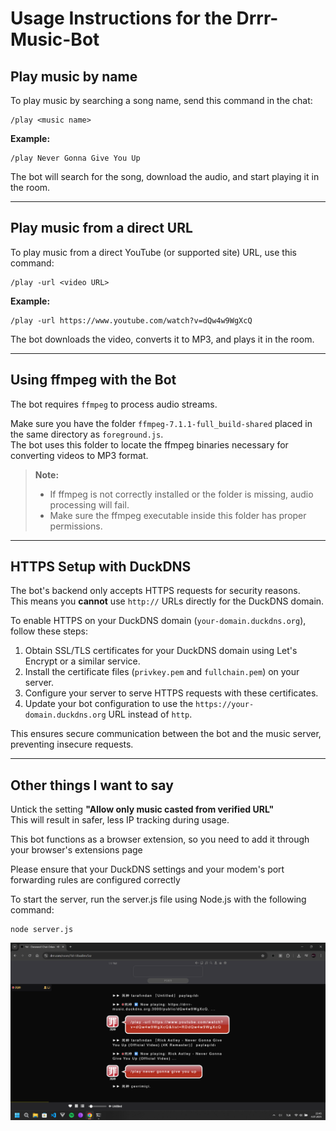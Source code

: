
# Usage Instructions for the Drrr-Music-Bot

## Play music by name

To play music by searching a song name, send this command in the chat:

```
/play <music name>
```

**Example:**

```
/play Never Gonna Give You Up
```

The bot will search for the song, download the audio, and start playing it in the room.

---

## Play music from a direct URL

To play music from a direct YouTube (or supported site) URL, use this command:

```
/play -url <video URL>
```

**Example:**

```
/play -url https://www.youtube.com/watch?v=dQw4w9WgXcQ
```

The bot downloads the video, converts it to MP3, and plays it in the room.

---

## Using ffmpeg with the Bot

The bot requires `ffmpeg` to process audio streams.

Make sure you have the folder `ffmpeg-7.1.1-full_build-shared` placed in the same directory as `foreground.js`.  
The bot uses this folder to locate the ffmpeg binaries necessary for converting videos to MP3 format.

> **Note:**  
> - If ffmpeg is not correctly installed or the folder is missing, audio processing will fail.  
> - Make sure the ffmpeg executable inside this folder has proper permissions.

---

## HTTPS Setup with DuckDNS

The bot's backend only accepts HTTPS requests for security reasons.  
This means you **cannot** use `http://` URLs directly for the DuckDNS domain.

To enable HTTPS on your DuckDNS domain (`your-domain.duckdns.org`), follow these steps:

1. Obtain SSL/TLS certificates for your DuckDNS domain using Let's Encrypt or a similar service.  
2. Install the certificate files (`privkey.pem` and `fullchain.pem`) on your server.  
3. Configure your server to serve HTTPS requests with these certificates.  
4. Update your bot configuration to use the `https://your-domain.duckdns.org` URL instead of `http`.

This ensures secure communication between the bot and the music server, preventing insecure requests.

---

## Other things I want to say

Untick the setting **"Allow only music casted from verified URL"**  
This will result in safer, less IP tracking during usage.

This bot functions as a browser extension, so you need to add it through your browser's extensions page

Please ensure that your DuckDNS settings and your modem's port forwarding rules are configured correctly

To start the server, run the server.js file using Node.js with the following command: 
```
node server.js
```
![Example Image](example.png)
